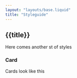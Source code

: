 ```yaml
---
layout: "layouts/base.liquid"
title: "Styleguide"
---
```


## {{title}}

Here comes another st of styles

<div class="card">

  ### Card

  Cards look like this

</div>
